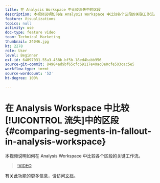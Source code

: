 ```yaml
---
title: 在 Analysis Workspace 中比较流失中的区段
description: 本视频说明如何在 Analysis Workspace 中比较各个区段的关键工作流。
feature: Visualizations
topics: null
activity: use
doc-type: feature video
team: Technical Marketing
thumbnail: 24046.jpg
kt: 2278
role: User
level: Beginner
exl-id: 64097031-55a3-458b-bf5b-18ed4babb956
source-git-commit: 84984ad9bf65cfc69117e40ac0e0cfe503cac5e5
workflow-type: tm+mt
source-wordcount: '52'
ht-degree: 100%

---
```


# 在 Analysis Workspace 中比较[!UICONTROL 流失]中的区段 {#comparing-segments-in-fallout-in-analysis-workspace}

本视频说明如何在 Analysis Workspace 中比较各个区段的关键工作流。

>[!VIDEO](https://video.tv.adobe.com/v/24046/?quality=12&learn=on)

有关此功能的更多信息，请访问[文档](https://experienceleague.adobe.com/docs/analytics/analyze/analysis-workspace/visualizations/fallout/compare-segments-fallout.html?lang=zh-Hans)。
